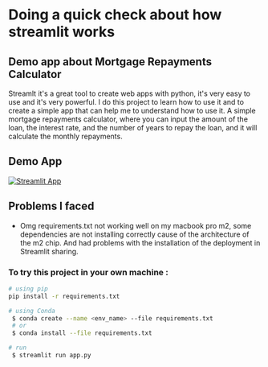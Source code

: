 # Doing a quick check about how streamlit works 


## Demo app about Mortgage Repayments Calculator
Streamlt it's a great tool to create web apps with python, it's very easy to use and it's very powerful.
I do this project to learn how to use it and to create a simple app that can help me to understand how to use it.
A simple mortgage repayments calculator, where you can input the amount of the loan, the interest rate, and the number of years to repay the loan, and it will calculate the monthly repayments.

## Demo App

[![Streamlit App](https://static.streamlit.io/badges/streamlit_badge_black_white.svg)](https://louire0mortgagerepayments.streamlit.app/?embed_options=light_theme)


## Problems I faced
- Omg requirements.txt not working well on my macbook pro m2, some dependencies are not installing correctly cause of the architecture of the m2 chip. And had problems with the installation of the deployment in Streamlit sharing. 

### To try this project in your own machine :
```bash
# using pip
pip install -r requirements.txt

# using Conda
 $ conda create --name <env_name> --file requirements.txt
 # or
 $ conda install --file requirements.txt

# run 
 $ streamlit run app.py

```

